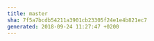 ```yaml
---
title: master
sha: 7f5a7bcdb54211a3901cb23305f24e1e4b821ec7
generated: 2018-09-24 11:27:47 +0200
---
```

